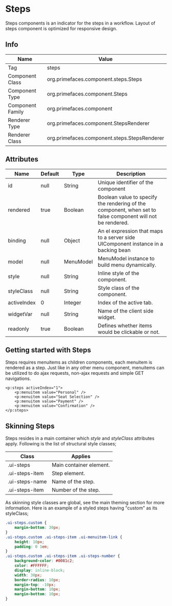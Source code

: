 # Steps

Steps components is an indicator for the steps in a workflow. Layout of steps component is
optimized for responsive design.

## Info

| Name | Value |
| --- | --- |
| Tag | steps
| Component Class | org.primefaces.component.steps.Steps
| Component Type | org.primefaces.component.Steps
| Component Family | org.primefaces.component |
| Renderer Type | org.primefaces.component.StepsRenderer
| Renderer Class | org.primefaces.component.steps.StepsRenderer

## Attributes

| Name | Default | Type | Description | 
| --- | --- | --- | --- |
id | null | String | Unique identifier of the component
rendered | true | Boolean | Boolean value to specify the rendering of the component, when set to false component will not be rendered.
binding | null | Object | An el expression that maps to a server side UIComponent instance in a backing bean
model | null | MenuModel | MenuModel instance to build menu dynamically.
style | null | String | Inline style of the component.
styleClass | null | String | Style class of the component.
activeIndex | 0 | Integer | Index of the active tab.
widgetVar | null | String | Name of the client side widget.
readonly | true | Boolean | Defines whether items would be clickable or not.

## Getting started with Steps
Steps requires menuitems as children components, each menuitem is rendered as a step. Just like in
any other menu component, menuitems can be utilized to do ajax requests, non-ajax requests and
simple GET navigations.

```xhtml
<p:steps activeIndex="1">
    <p:menuitem value="Personal" />
    <p:menuitem value="Seat Selection" />
    <p:menuitem value="Payment" />
    <p:menuitem value="Confirmation" />
</p:steps>
```
## Skinning Steps
Steps resides in a main container which _style_ and _styleClass_ attributes apply. Following is the list of
structural style classes;

| Class | Applies | 
| --- | --- | 
.ui-steps | Main container element.
.ui-steps-item | Step element.
.ui-steps-name | Name of the step.
.ui-steps-item | Number of the step.

As skinning style classes are global, see the main theming section for more information. Here is an
example of a styled steps having "custom" as its styleClass;

```css
.ui-steps.custom {
    margin-bottom: 30px;
}
.ui-steps.custom .ui-steps-item .ui-menuitem-link {
    height: 10px;
    padding: 0 1em;
}
.ui-steps.custom .ui-steps-item .ui-steps-number {
    background-color: #0081c2;
    color: #FFFFFF;
    display: inline-block;
    width: 30px;
    border-radius: 10px;
    margin-top: -10px;
    margin-bottom: 10px;
    margin-bottom: 10px;
}
```
